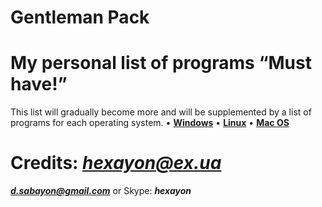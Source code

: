 # Gentleman Pack 
# My personal list of programs “Must have!”
 This list will gradually become more and will be supplemented by a list of programs for each operating system.
 • [**Windows**](https://github.com/Hexayon/gentleman-pack/blob/master/windows.md)
 • [**Linux**](https://github.com/Hexayon/gentleman-pack/blob/master/linux.md)
 • [**Mac OS**](https://github.com/Hexayon/gentleman-pack/blob/master/mac.md)
 <br>
# **Credits:** ***hexayon@ex.ua***
 ***d.sabayon@gmail.com***
 or Skype: ***hexayon***

